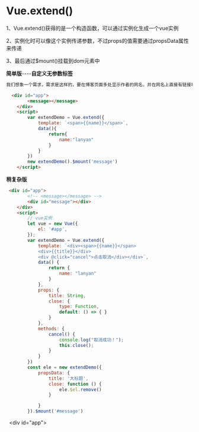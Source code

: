 # Vue.extend()

1、Vue.extend()获得的是一个构造函数，可以通过实例化生成一个vue实例

2、实例化时可以像这个实例传递参数，不过props的值需要通过propsData属性来传递

3、最后通过$mount()挂载到dom元素中

**简单版**----**自定义无参数标签**

```html
我们想象一个需求，需求是这样的，要在博客页面多处显示作者的网名，并在网名上直接有链接地址。我们希望在html中只需要写<message></message>   ，这和自定义组件很像，但是他没有传递任何参数，只是个静态标签。
```

```html
  <div id="app">
        <message></message>
    </div>
    <script>
        var extendDemo = Vue.extend({
            template: `<span>{{name}}</span>`,
            data(){
                return{
                    name:"lanyan"
                }
            }
        })
        new extendDemo().$mount('message')
    </script>
```

**稍复杂版**

```html
 <div id="app">
        <!-- <message></message> -->
        <div id="message"></div>
    </div>
    <script>
        // vue实例
        let vue = new Vue({
            el: '#app',
        });
        var extendDemo = Vue.extend({
            template: `<div><span>{{name}}</span>
            <div>{{title}}</div>
            <div @click="cancel">点击取消</div></div>`,
            data() {
                return {
                    name: "lanyan"
                }
            },
            props: {
                title: String,
                close: {
                    type: Function,
                    default: () => { }
                }
            },
            methods: {
                cancel() {
                    console.log("取消成功！");
                    this.close();
                }
            }
        })
        const ele = new extendDemo({
            propsData: {
                title: '大标题',
                close: function () {
                    ele.$el.remove()
                }

            }
        }).$mount('#message')
```



  <div id="app">
        <message></message>
    </div>
    <script>
        var extendDemo = Vue.extend({
            template: `<span>{{name}}</span>`,
            data(){
                return{
                    name:"lanyan"
                }
            }
        })
        new extendDemo().$mount('message')
    </script>